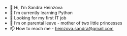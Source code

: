 - 👋 Hi, I’m Sandra Heinzova
- 🌱 I’m currently learning Python
- 🏢 Looking for my first IT job
- 💞️ I’m on parental leave - mother of two little princesses
- 📫 How to reach me - heinzova.sandra@gmail.com

<!---
SandraHeinzova/SandraHeinzova is a ✨ special ✨ repository because its `README.md` (this file) appears on your GitHub profile.
You can click the Preview link to take a look at your changes.
--->
